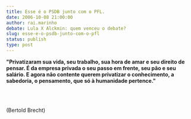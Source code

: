 ```yaml
---
title: Esse é o PSDB junto com o PFL.
date: 2006-10-08 21:00:00
author: rai.marinho
debate: Lula X Alckmin: quem venceu o debate?
slug: esse-e-o-psdb-junto-com-o-pfl
status: publish 
type: post
---
```


**"Privatizaram sua vida, seu trabalho, sua hora de amar e seu direito de pensar. É da empresa privada o seu passo em frente, seu pão e seu salário. E agora não contente querem privatizar o conhecimento, a sabedoria, o pensamento, que só à humanidade pertence."**   
 


 


(Bertold Brecht)


